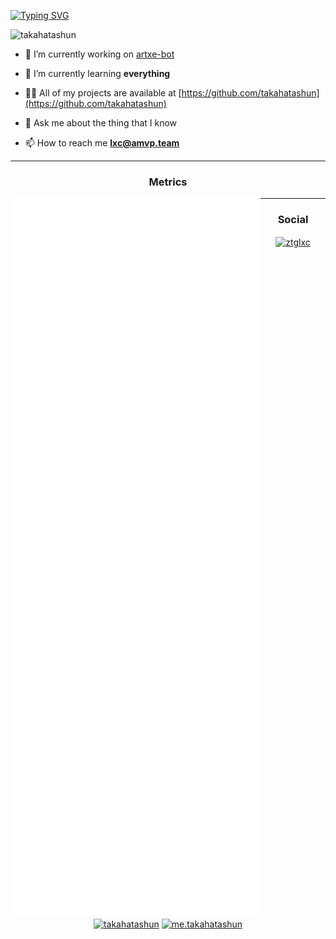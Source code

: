 [![Typing SVG](https://readme-typing-svg.herokuapp.com?color=F79F18&size=23&lines=Hi+%F0%9F%91%8B%2C+I'm+LXC;I+am+a+developer+from+Vietnam)](https://git.io/typing-svg)

<p align="left"> <img src="https://komarev.com/ghpvc/?username=takahatashun" alt="takahatashun" /> </p>

- 🔭 I’m currently working on [artxe-bot](https://github.com/takahatashun/artxe-bot)

- 🌱 I’m currently learning **everything**

- 👨‍💻 All of my projects are available at [https://github.com/takahatashun](https://github.com/takahatashun)

- 💬 Ask me about the thing that I know

- 📫 How to reach me **lxc@amvp.team**

<hr/>
<h3 align="center"> Metrics </h3>
<img align="left" width="400" alt="🦑" src="metrics.github.svg">
<hr/>
<h3 align="center"> Social </h3>
<p align="center">
<a href="https://twitter.com/i/user/962282900031877120" target="blank"><img align="center" src="https://cdn.jsdelivr.net/npm/simple-icons@3.0.1/icons/twitter.svg" alt="ztglxc" height="30" width="30" /></a>
<a href="https://stackoverflow.com/users/10371128" target="blank"><img align="center" src="https://cdn.jsdelivr.net/npm/simple-icons@3.0.1/icons/stackoverflow.svg" alt="takahatashun" height="30" width="30" /></a>
<a href="https://facebook.com/100022162512692" target="blank"><img align="center" src="https://cdn.jsdelivr.net/npm/simple-icons@3.0.1/icons/facebook.svg" alt="me.takahatashun" height="30" width="30" /></a>
</p>
